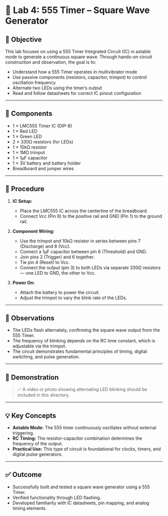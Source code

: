 # 🔁 Lab 4: 555 Timer – Square Wave Generator

## 🧠 Objective

This lab focuses on using a 555 Timer Integrated Circuit (IC) in astable mode to generate a continuous square wave. Through hands-on circuit construction and observation, the goal is to:
- Understand how a 555 Timer operates in multivibrator mode
- Use passive components (resistors, capacitor, trimpot) to control oscillation frequency
- Alternate two LEDs using the timer’s output
- Read and follow datasheets for correct IC pinout configuration

---

## 🧰 Components

- 1 × LMC555 Timer IC (DIP-8)
- 1 × Red LED  
- 1 × Green LED  
- 2 × 330Ω resistors (for LEDs)  
- 1 × 10kΩ resistor  
- 1 × 1MΩ trimpot  
- 1 × 1µF capacitor  
- 1 × 3V battery and battery holder  
- Breadboard and jumper wires  

---

## 🧪 Procedure

1. **IC Setup:**
   - Place the LMC555 IC across the centerline of the breadboard.
   - Connect Vcc (Pin 8) to the positive rail and GND (Pin 1) to the ground rail.

2. **Component Wiring:**
   - Use the trimpot and 10kΩ resistor in series between pins 7 (Discharge) and 8 (Vcc).
   - Connect a 1µF capacitor between pin 6 (Threshold) and GND.
   - Join pins 2 (Trigger) and 6 together.
   - Tie pin 4 (Reset) to Vcc.
   - Connect the output (pin 3) to both LEDs via separate 330Ω resistors — one LED to GND, the other to Vcc.

3. **Power On:**
   - Attach the battery to power the circuit.
   - Adjust the trimpot to vary the blink rate of the LEDs.

---

## 🔎 Observations

- The LEDs flash alternately, confirming the square wave output from the 555 Timer.
- The frequency of blinking depends on the RC time constant, which is adjustable via the trimpot.
- The circuit demonstrates fundamental principles of timing, digital switching, and pulse generation.

---

## 📸 Demonstration

> ✅ A video or photo showing alternating LED blinking should be included in this directory.

---

## 💡 Key Concepts

- **Astable Mode:** The 555 timer continuously oscillates without external triggering.
- **RC Timing:** The resistor-capacitor combination determines the frequency of the output.
- **Practical Use:** This type of circuit is foundational for clocks, timers, and digital pulse generators.

---

## ✅ Outcome

- Successfully built and tested a square wave generator using a 555 Timer.
- Verified functionality through LED flashing.
- Developed familiarity with IC datasheets, pin mapping, and analog timing elements.

